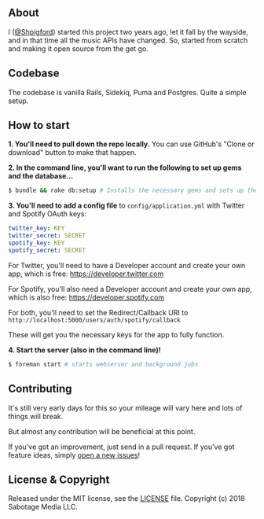 ## About

I ([@Shpigford](https://twitter.com/Shpigford)) started this project two years ago, let it fall by the wayside, and in that time all the music APIs have changed. So, started from scratch and making it open source from the get go.

## Codebase
The codebase is vanilla Rails, Sidekiq, Puma and Postgres. Quite a simple setup.

## How to start

**1. You'll need to pull down the repo locally.** You can use GitHub's "Clone or download" button to make that happen.

**2. In the command line, you'll want to run the following to set up gems and the database...**
```bash
$ bundle && rake db:setup # Installs the necessary gems and sets up the database
```
**3. You'll need to add a config file** to `config/application.yml` with Twitter and Spotify OAuth keys:
```yaml
twitter_key: KEY
twitter_secret: SECRET
spotify_key: KEY
spotify_secret: SECRET
```

For Twitter, you'll need to have a Developer account and create your own app, which is free: https://developer.twitter.com

For Spotify, you'll also need a Developer account and create your own app, which is also free: https://developer.spotify.com

For both, you'll need to set the Redirect/Callback URI to `http://localhost:5000/users/auth/spotify/callback`

These will get you the necessary keys for the app to fully function.

**4. Start the server (also in the command line)!**
```bash
$ foreman start # starts webserver and background jobs
```

## Contributing
It's still very early days for this so your mileage will vary here and lots of things will break.

But almost any contribution will be beneficial at this point.

If you've got an improvement, just send in a pull request. If you've got feature ideas, simply [open a new issues](https://github.com/Shpigford/droptune/issues/new)!

## License & Copyright
Released under the MIT license, see the [LICENSE](./LICENSE) file. Copyright (c) 2018 Sabotage Media LLC.
